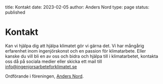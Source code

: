 title: Kontakt
date: 2023-02-05
author: Anders Nord
type: page
status: published

# Kontakt

Kan vi hjälpa dig att hjälpa klimatet gör vi gärna det. Vi har mångårig
erfarenhet inom ingenjörskonst och en passion för klimatarbete.
Eller kanske du vill bli en av oss och bidra och hjälpa till i klimatarbetet,
kontakta oss då på sociala medier eller skicka ett mail till [info@ingenjorsarbeteforklimatet.se](mailto:info@ingenjorsarbeteforklimatet.se)

Ordförande i föreningen, <a href="https://se.linkedin.com/in/anders-nord-6280195"
target="_blank">Anders Nord</a>.
